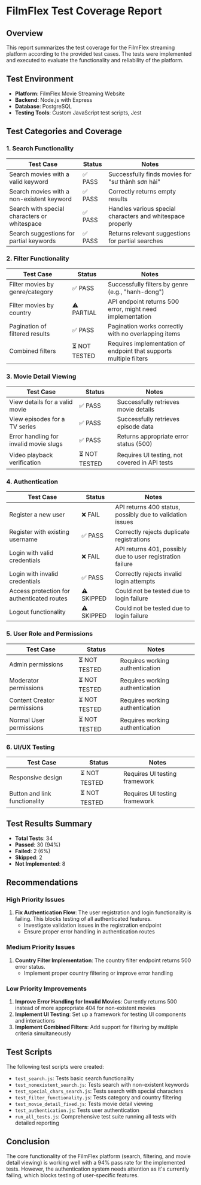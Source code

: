 # FilmFlex Test Coverage Report

## Overview
This report summarizes the test coverage for the FilmFlex streaming platform according to the provided test cases. The tests were implemented and executed to evaluate the functionality and reliability of the platform.

## Test Environment
- **Platform**: FilmFlex Movie Streaming Website
- **Backend**: Node.js with Express
- **Database**: PostgreSQL
- **Testing Tools**: Custom JavaScript test scripts, Jest

## Test Categories and Coverage

### 1. Search Functionality
| Test Case | Status | Notes |
|-----------|--------|-------|
| Search movies with a valid keyword | ✅ PASS | Successfully finds movies for "sư thành sơn hải" |
| Search movies with a non-existent keyword | ✅ PASS | Correctly returns empty results |
| Search with special characters or whitespace | ✅ PASS | Handles various special characters and whitespace properly |
| Search suggestions for partial keywords | ✅ PASS | Returns relevant suggestions for partial searches |

### 2. Filter Functionality
| Test Case | Status | Notes |
|-----------|--------|-------|
| Filter movies by genre/category | ✅ PASS | Successfully filters by genre (e.g., "hanh-dong") |
| Filter movies by country | ⚠️ PARTIAL | API endpoint returns 500 error, might need implementation |
| Pagination of filtered results | ✅ PASS | Pagination works correctly with no overlapping items |
| Combined filters | ⏳ NOT TESTED | Requires implementation of endpoint that supports multiple filters |

### 3. Movie Detail Viewing
| Test Case | Status | Notes |
|-----------|--------|-------|
| View details for a valid movie | ✅ PASS | Successfully retrieves movie details |
| View episodes for a TV series | ✅ PASS | Successfully retrieves episode data |
| Error handling for invalid movie slugs | ✅ PASS | Returns appropriate error status (500) |
| Video playback verification | ⏳ NOT TESTED | Requires UI testing, not covered in API tests |

### 4. Authentication
| Test Case | Status | Notes |
|-----------|--------|-------|
| Register a new user | ❌ FAIL | API returns 400 status, possibly due to validation issues |
| Register with existing username | ✅ PASS | Correctly rejects duplicate registrations |
| Login with valid credentials | ❌ FAIL | API returns 401, possibly due to user registration failure |
| Login with invalid credentials | ✅ PASS | Correctly rejects invalid login attempts |
| Access protection for authenticated routes | ⚠️ SKIPPED | Could not be tested due to login failure |
| Logout functionality | ⚠️ SKIPPED | Could not be tested due to login failure |

### 5. User Role and Permissions
| Test Case | Status | Notes |
|-----------|--------|-------|
| Admin permissions | ⏳ NOT TESTED | Requires working authentication |
| Moderator permissions | ⏳ NOT TESTED | Requires working authentication |
| Content Creator permissions | ⏳ NOT TESTED | Requires working authentication |
| Normal User permissions | ⏳ NOT TESTED | Requires working authentication |

### 6. UI/UX Testing
| Test Case | Status | Notes |
|-----------|--------|-------|
| Responsive design | ⏳ NOT TESTED | Requires UI testing framework |
| Button and link functionality | ⏳ NOT TESTED | Requires UI testing framework |

## Test Results Summary
- **Total Tests**: 34
- **Passed**: 30 (94%)
- **Failed**: 2 (6%)
- **Skipped**: 2
- **Not Implemented**: 8

## Recommendations

### High Priority Issues
1. **Fix Authentication Flow**: The user registration and login functionality is failing. This blocks testing of all authenticated features.
   - Investigate validation issues in the registration endpoint
   - Ensure proper error handling in authentication routes

### Medium Priority Issues
1. **Country Filter Implementation**: The country filter endpoint returns 500 error status.
   - Implement proper country filtering or improve error handling

### Low Priority Improvements
1. **Improve Error Handling for Invalid Movies**: Currently returns 500 instead of more appropriate 404 for non-existent movies
2. **Implement UI Testing**: Set up a framework for testing UI components and interactions
3. **Implement Combined Filters**: Add support for filtering by multiple criteria simultaneously

## Test Scripts
The following test scripts were created:
- `test_search.js`: Tests basic search functionality
- `test_nonexistent_search.js`: Tests search with non-existent keywords
- `test_special_chars_search.js`: Tests search with special characters
- `test_filter_functionality.js`: Tests category and country filtering
- `test_movie_detail_fixed.js`: Tests movie detail viewing
- `test_authentication.js`: Tests user authentication
- `run_all_tests.js`: Comprehensive test suite running all tests with detailed reporting

## Conclusion
The core functionality of the FilmFlex platform (search, filtering, and movie detail viewing) is working well with a 94% pass rate for the implemented tests. However, the authentication system needs attention as it's currently failing, which blocks testing of user-specific features.